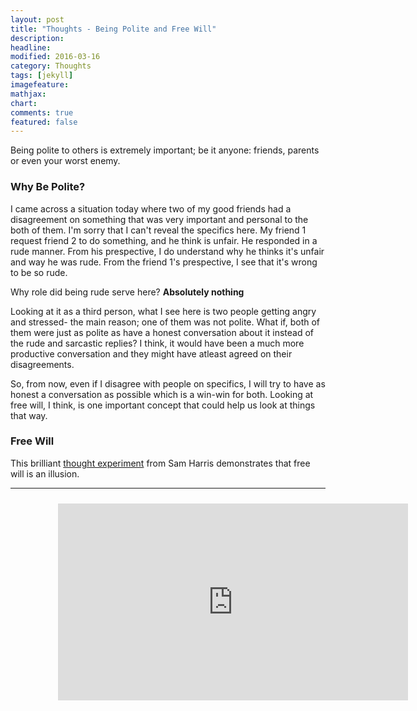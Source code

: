 ```yaml
---
layout: post
title: "Thoughts - Being Polite and Free Will"
description: 
headline: 
modified: 2016-03-16
category: Thoughts
tags: [jekyll]
imagefeature: 
mathjax: 
chart: 
comments: true
featured: false
---
```


Being polite to others is extremely important; be it anyone: friends, parents or even your worst enemy. 

### Why Be Polite?

I came across a situation today where two of my good friends had a disagreement on something that was very important and personal to the both of them. I'm sorry that I can't reveal the specifics here. My friend 1 request friend 2 to do something, and he think is unfair. He responded in a rude manner. From his prespective, I do understand why he thinks it's unfair and way he was rude. From the friend 1's prespective, I see that it's wrong to be so rude.

Why role did being rude serve here? **Absolutely nothing**

Looking at it as a third person, what I see here is two people getting angry and stressed- the main reason; one of them was not polite. What if, both of them were just as polite as have a honest conversation about it instead of the rude and sarcastic replies? I think, it would have been a much more productive conversation and they might have atleast agreed on their disagreements.

So, from now, even if I disagree with people on specifics, I will try to have as honest a conversation as possible which is a win-win for both. Looking at free will, I think, is one important concept that could help us look at things that way.

### Free Will

This brilliant [thought experiment](https://www.youtube.com/watch?v=t5ebjk319Wg) from Sam Harris demonstrates that free will is an illusion. 

-----
<div style="height:100%;width:100%;text-align:center;padding: 2% 15% 2% 15%;">
  <iframe width="560" height="315" src="https://www.youtube.com/embed/t5ebjk319Wg" frameborder="0" allowfullscreen></iframe>
</div>
-----

Let us do a similar experiment now. Take your own time to do it.

**Think of a movie, and as you do, try to pay attention to see what this conscious process is like.**

##### Part 1

* There are many movies whose names are known to you, but just did not occur in your mind. **Were you free to choose that did not occur you to choose?**
* Let's take the movie **Gone Girl**. You know this movie, but you just did not choose it- the reason: there were many movies popping up due to some unconscious processes in your brain and **Gone Girl** was just not one of them. Did you have conscious control over the movies that were coming in? No! So, were you free to choose **Gone Girl**? No! You were just a receiver of the movies that were popping up from somewhere.

##### Part 2

* People can now argue saying, "Well, but I was free to choose one from the movies that popped up, I have free will." Here's why that's wrong.
* Look closely. Do you know why you picked what you picked? You might have some story to tell about it; but many psychology experimentshow that these stories are almost always wrong. It's something else that has driven you to take the decision. 
* Even if your story was correct, you can't explain why that specific story was processed in your brain but not something else. It's a result of an unconscious process that you have no control over.

Hence, free will is an illusion! We don't know what we are going to think or feel next.

### How To Perceive People?

Now, if applying this concept to people. Here's how we should look at them: *People are a result of the way the neurons are connected in the brain. These connections depend upon- past experiences, randomness, genetics, etc., They are just organic molecules in an organised pattern.* 

We punish murderers because all of us are better off that way. This helps look at people differently. We are pushnishing them because the rest of us are better off that way; not because they deserve the punishment.

Similary, we have to be polite to everyone because they are just like anyone of us- organiz molecules connected in a specific pattern.

References:

- Sam Harris talk on "Free Will"
